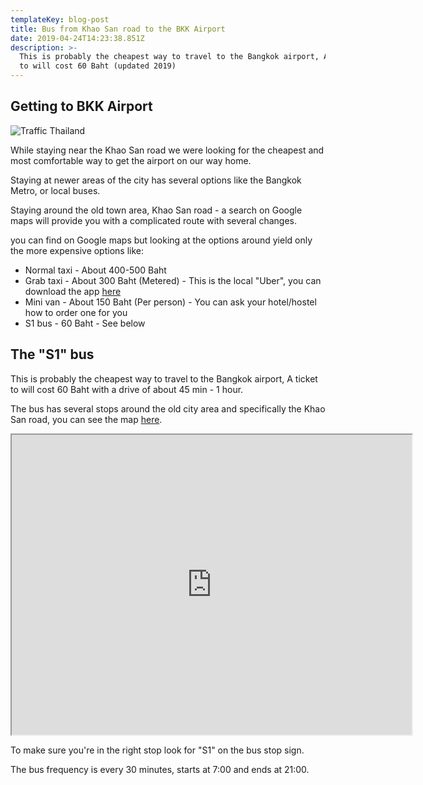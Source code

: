 ```yaml
---
templateKey: blog-post
title: Bus from Khao San road to the BKK Airport
date: 2019-04-24T14:23:38.851Z
description: >-
  This is probably the cheapest way to travel to the Bangkok airport, A ticket
  to will cost 60 Baht (updated 2019)
---
```

## Getting to BKK Airport

![Traffic Thailand](/img/chiang_mai_thailand_road_road_transport_public_means_of_transport_bus_moped_moped_riders-1265660.jpg)

While staying near the Khao San road we were looking for the cheapest and most comfortable way to get the airport on our way home. 

Staying at newer areas of the city has several options like the Bangkok Metro, or local buses.

Staying around the old town area, Khao San road - a search on Google maps will provide you with a complicated route with several changes.

 you can find on Google maps but looking at the options around yield only the more expensive options like:

* Normal taxi - About 400-500 Baht 
* Grab taxi - About 300 Baht (Metered) - This is the local "Uber", you can download the app [here ](https://play.google.com/store/apps/details?id=com.grabtaxi.passenger&hl=en)
* Mini van - About 150 Baht (Per person) - You can ask your hotel/hostel how to order one for you
* S1 bus - 60 Baht - See below

## The "S1" bus

This is probably the cheapest way to travel to the Bangkok airport, A ticket to will cost 60 Baht with a drive of about 45 min - 1 hour.



The bus has several stops around the old city area and specifically the Khao San road, you can see the map [here](https://www.transitbangkok.com/lines/bangkok-bus-line/S1).

<iframe src="https://www.google.com/maps/d/embed?mid=12fV3JPPj__KJvJMf9KWesxO6EbdY1cdk" width="640" height="480"></iframe>

To make sure you're in the right stop look for "S1" on the bus stop sign.

The bus frequency is every 30 minutes, starts at 7:00 and ends at 21:00.
